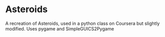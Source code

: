 Asteroids
=========

A recreation of Asteroids, used in a python class on Coursera but slightly modified. Uses pygame and SimpleGUICS2Pygame
